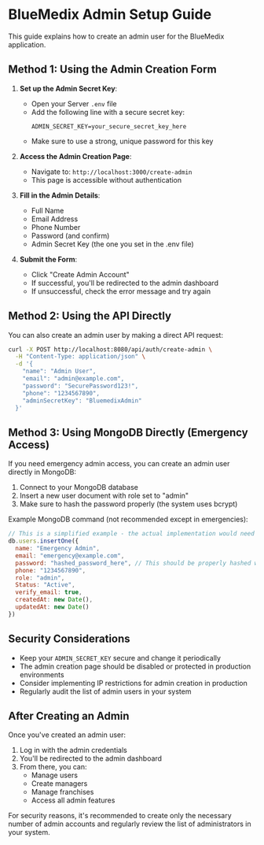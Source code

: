 # BlueMedix Admin Setup Guide

This guide explains how to create an admin user for the BlueMedix application.

## Method 1: Using the Admin Creation Form

1. **Set up the Admin Secret Key**:
   - Open your Server `.env` file
   - Add the following line with a secure secret key:
     ```
     ADMIN_SECRET_KEY=your_secure_secret_key_here
     ```
   - Make sure to use a strong, unique password for this key

2. **Access the Admin Creation Page**:
   - Navigate to: `http://localhost:3000/create-admin`
   - This page is accessible without authentication

3. **Fill in the Admin Details**:
   - Full Name
   - Email Address
   - Phone Number
   - Password (and confirm)
   - Admin Secret Key (the one you set in the .env file)

4. **Submit the Form**:
   - Click "Create Admin Account"
   - If successful, you'll be redirected to the admin dashboard
   - If unsuccessful, check the error message and try again

## Method 2: Using the API Directly

You can also create an admin user by making a direct API request:

```bash
curl -X POST http://localhost:8080/api/auth/create-admin \
  -H "Content-Type: application/json" \
  -d '{
    "name": "Admin User",
    "email": "admin@example.com",
    "password": "SecurePassword123!",
    "phone": "1234567890",
    "adminSecretKey": "BluemedixAdmin"
  }'
```

## Method 3: Using MongoDB Directly (Emergency Access)

If you need emergency admin access, you can create an admin user directly in MongoDB:

1. Connect to your MongoDB database
2. Insert a new user document with role set to "admin"
3. Make sure to hash the password properly (the system uses bcrypt)

Example MongoDB command (not recommended except in emergencies):

```javascript
// This is a simplified example - the actual implementation would need to hash the password
db.users.insertOne({
  name: "Emergency Admin",
  email: "emergency@example.com",
  password: "hashed_password_here", // This should be properly hashed with bcrypt
  phone: "1234567890",
  role: "admin",
  Status: "Active",
  verify_email: true,
  createdAt: new Date(),
  updatedAt: new Date()
})
```

## Security Considerations

- Keep your `ADMIN_SECRET_KEY` secure and change it periodically
- The admin creation page should be disabled or protected in production environments
- Consider implementing IP restrictions for admin creation in production
- Regularly audit the list of admin users in your system

## After Creating an Admin

Once you've created an admin user:

1. Log in with the admin credentials
2. You'll be redirected to the admin dashboard
3. From there, you can:
   - Manage users
   - Create managers
   - Manage franchises
   - Access all admin features

For security reasons, it's recommended to create only the necessary number of admin accounts and regularly review the list of administrators in your system.